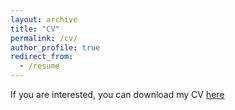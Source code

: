 ```yaml
---
layout: archive
title: "CV"
permalink: /cv/
author_profile: true
redirect_from:
  - /resume
---
```


If you are interested, you can download my CV [here](https://drive.google.com/file/d/1anaGi2qnFfmUMWvnQqlR4MCsfZjUSxoj/view?usp=drive_link)
